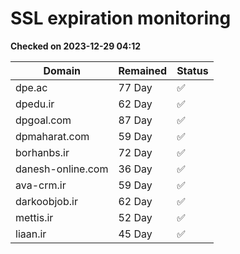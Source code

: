 # SSL expiration monitoring

**Checked on 2023-12-29 04:12**

| Domain | Remained | Status       |
|--------|----------|--------------|
| dpe.ac     | 77 Day   | ✅ |
| dpedu.ir     | 62 Day   | ✅ |
| dpgoal.com     | 87 Day   | ✅ |
| dpmaharat.com     | 59 Day   | ✅ |
| borhanbs.ir     | 72 Day   | ✅ |
| danesh-online.com     | 36 Day   | ✅ |
| ava-crm.ir     | 59 Day   | ✅ |
| darkoobjob.ir     | 62 Day   | ✅ |
| mettis.ir     | 52 Day   | ✅ |
| liaan.ir     | 45 Day   | ✅ |
